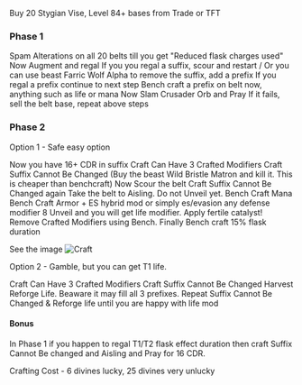 Buy 20 Stygian Vise, Level 84+ bases from Trade or TFT

### Phase 1

Spam Alterations on all 20 belts till you get "Reduced flask charges used"
Now Augment and regal
If you you regal a suffix, scour and restart / Or you can use beast Farric Wolf Alpha to remove the suffix, add a prefix
If you regal a prefix continue to next step
Bench craft a prefix on belt now, anything such as life or mana
Now Slam Crusader Orb and Pray
If it fails, sell the belt base, repeat above steps

### Phase 2

Option 1 - Safe easy option

Now you have 16+ CDR in suffix
Craft Can Have 3 Crafted Modifiers
Craft Suffix Cannot Be Changed (Buy the beast Wild Bristle Matron and kill it. This is cheaper than benchcraft)
Now Scour the belt
Craft Suffix Cannot Be Changed again
Take the belt to Aisling. Do not Unveil yet.
Bench Craft Mana
Bench Craft Armor + ES hybrid mod or simply es/evasion any defense modifier
8 Unveil and you will get life modifier. Apply fertile catalyst!
Remove Crafted Modifiers using Bench.
Finally Bench craft 15% flask duration

See the image
![Craft](/img/cdr_belt.png)

Option 2 - Gamble, but you can get T1 life.

Craft Can Have 3 Crafted Modifiers
Craft Suffix Cannot Be Changed
Harvest Reforge Life. Beaware it may fill all 3 prefixes.
Repeat Suffix Cannot Be Changed & Reforge life until you are happy with life mod

#### Bonus

In Phase 1 if you happen to regal T1/T2 flask effect duration then craft Suffix Cannot Be changed and Aisling and Pray for 16 CDR.

Crafting Cost - 6 divines lucky, 25 divines very unlucky
